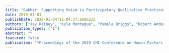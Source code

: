 ```yaml
---
title: "Gabber: Supporting Voice in Participatory Qualitative Practices"
date: 2019-01-01
publishDate: 2020-01-04T11:04:37.668623Z
authors: ["Jay Rainey", "Kyle Montague", "Pamela Briggs", "Robert Anderson", "Thomas Nappey", "Patrick Olivier"]
publication_types: ["1"]
abstract: ""
featured: false
publication: "*Proceedings of the 2019 CHI Conference on Human Factors in Computing Systems*"
---
```


